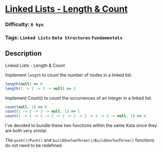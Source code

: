 # [Linked Lists - Length & Count](https://www.codewars.com/kata/55beec7dd347078289000021)

### Difficulty: `6 kyu`

### Tags: `Linked Lists` `Data Structures` `Fundamentals`

## Description

Linked Lists - Length & Count

Implement `length` to count the number of nodes in a linked list.

```js
length(null) => 0
length(1 -> 2 -> 3 -> null) => 3
```

Implement Count() to count the occurrences of an integer in a linked list.

```js
count(null, 1) => 0
count(1 -> 2 -> 3 -> null, 1) => 1
count(1 -> 1 -> 1 -> 2 -> 2 -> 2 -> 2 -> 3 -> 3 -> null, 2) => 4
```

I've decided to bundle these two functions within the same Kata since they are both very similar.

The `push()/Push()` and `buildOneTwoThree()/BuildOneTwoThree()` functions do not need to be redefined.